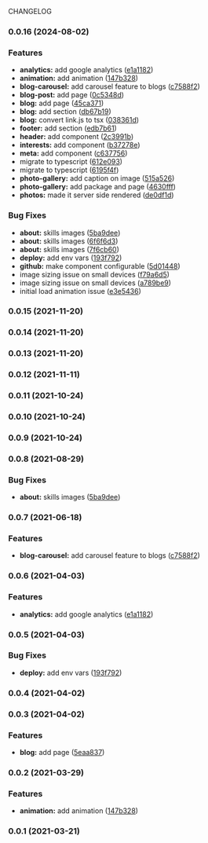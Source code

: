 CHANGELOG
### 0.0.16 (2024-08-02)


### Features

* **analytics:** add google analytics ([e1a1182](https://github.com/ps011/portfolio/commit/e1a11825772158702762658ea25e9a3a0ce9baec))
* **animation:** add animation ([147b328](https://github.com/ps011/portfolio/commit/147b32846f20435a0b5fe81caef89d37b6b246b5))
* **blog-carousel:** add carousel feature to blogs ([c7588f2](https://github.com/ps011/portfolio/commit/c7588f2b470c94a9bc97d42f7385e11aa229fffd))
* **blog-post:** add page ([0c5348d](https://github.com/ps011/portfolio/commit/0c5348ded2159d52265637678cbc3a32fd888707))
* **blog:** add page ([45ca371](https://github.com/ps011/portfolio/commit/45ca37162b53fb8d0f5a13c73252568879ef3ebc))
* **blog:** add section ([db67b19](https://github.com/ps011/portfolio/commit/db67b19086ba73d6185db9dfee1879b12732bd0c))
* **blog:** convert link.js to tsx ([038361d](https://github.com/ps011/portfolio/commit/038361dde426f8518dd24472b2df0f6ef59cd2b5))
* **footer:** add section ([edb7b61](https://github.com/ps011/portfolio/commit/edb7b616fe588b52160a5a97a6ab2e9db3f6b97f))
* **header:** add component ([2c3991b](https://github.com/ps011/portfolio/commit/2c3991b7df6d25914e4855c02fa724a5b93fe562))
* **interests:** add component ([b37278e](https://github.com/ps011/portfolio/commit/b37278e19655dc18723eeaeb891c46ef95575a44))
* **meta:** add component ([c637756](https://github.com/ps011/portfolio/commit/c6377560646484efdc05c7dda4da70438cc854ed))
* migrate to typescript ([612e093](https://github.com/ps011/portfolio/commit/612e093795620ad1e9d4072504f0899b5d748bb8))
* migrate to typescript ([6195f4f](https://github.com/ps011/portfolio/commit/6195f4fd796efc04ebc1e78bf2eb4c501068f9f6))
* **photo-gallery:** add caption on image ([515a526](https://github.com/ps011/portfolio/commit/515a526c5ac930d1cadca636deb9a9302a9c9ea1))
* **photo-gallery:** add package and page ([4630fff](https://github.com/ps011/portfolio/commit/4630fffa9fdda0016412931a928796f80d0299ca))
* **photos:** made it server side rendered ([de0df1d](https://github.com/ps011/portfolio/commit/de0df1d984d0b022c2b1eb3726be95095b184ecb))


### Bug Fixes

* **about:** skills images ([5ba9dee](https://github.com/ps011/portfolio/commit/5ba9dee1f23614fbf2ec24fc98e9cc65953fc8d6))
* **about:** skills images ([6f6f6d3](https://github.com/ps011/portfolio/commit/6f6f6d31c3288ee36cd5302944efb5d6abc21a59))
* **about:** skills images ([7f6cb60](https://github.com/ps011/portfolio/commit/7f6cb6073f5934efba31dfb0dfce85bce3dd4713))
* **deploy:** add env vars ([193f792](https://github.com/ps011/portfolio/commit/193f792ef6d98efb4b7c3e35abb23c94b4d48ca3))
* **github:** make component configurable ([5d01448](https://github.com/ps011/portfolio/commit/5d01448bf1c6ece755e1f1912a0feb07f95b6a38))
* image sizing issue on small devices ([f79a6d5](https://github.com/ps011/portfolio/commit/f79a6d5e6f7c91404cda926622794a76538e6c5f))
* image sizing issue on small devices ([a789be9](https://github.com/ps011/portfolio/commit/a789be905766a48afead71e28776938e30d287a6))
* initial load animation issue ([e3e5436](https://github.com/ps011/portfolio/commit/e3e5436ae1fa6867086a67bdf68a320ccc286a96))

### 0.0.15 (2021-11-20)

### 0.0.14 (2021-11-20)

### 0.0.13 (2021-11-20)

### 0.0.12 (2021-11-11)

### 0.0.11 (2021-10-24)

### 0.0.10 (2021-10-24)

### 0.0.9 (2021-10-24)

### 0.0.8 (2021-08-29)


### Bug Fixes

* **about:** skills images ([5ba9dee](https://github.com/ps011/portfolio/commit/5ba9dee1f23614fbf2ec24fc98e9cc65953fc8d6))

### 0.0.7 (2021-06-18)


### Features

* **blog-carousel:** add carousel feature to blogs ([c7588f2](https://github.com/ps011/portfolio/commit/c7588f2b470c94a9bc97d42f7385e11aa229fffd))

### 0.0.6 (2021-04-03)


### Features

* **analytics:** add google analytics ([e1a1182](https://github.com/ps011/portfolio/commit/e1a11825772158702762658ea25e9a3a0ce9baec))

### 0.0.5 (2021-04-03)


### Bug Fixes

* **deploy:** add env vars ([193f792](https://github.com/ps011/portfolio/commit/193f792ef6d98efb4b7c3e35abb23c94b4d48ca3))

### 0.0.4 (2021-04-02)

### 0.0.3 (2021-04-02)


### Features

* **blog:** add page ([5eaa837](https://github.com/ps011/portfolio/commit/5eaa837bac625bf9f6847be85d445f633b82a43f))

### 0.0.2 (2021-03-29)


### Features

* **animation:** add animation ([147b328](https://github.com/ps011/portfolio/commit/147b32846f20435a0b5fe81caef89d37b6b246b5))

### 0.0.1 (2021-03-21)
